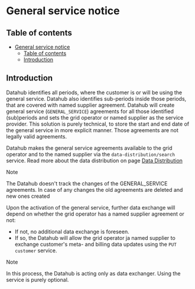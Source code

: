 ﻿# General service notice

## Table of contents

- [General service notice](#general-service-notice)
  - [Table of contents](#table-of-contents)
  - [Introduction](#introduction)

## Introduction

Datahub identifies all periods, where the customer is or will be using the general service. Datahub also identifies sub-periods inside those periods, that are covered with named supplier agreement. 
Datahub will create general service (`GENERAL_SERVICE`) agreements for all those identified (sub)periods and sets the grid operator or named supplier as the service provider. 
This solution is purely technical, to store the start and end date of the general service in more explicit manner. Those agreements are not legally valid agreements.

Datahub makes the general service agreements available to the grid operator and to the named supplier via the `data-distribution/search` service. Read more about the data distribution on page [Data Distribution](30-data-distribution.md)

> [!NOTE]
> The Datahub doesn't track the changes of the GENERAL_SERVICE agreements. In case of any changes the old agreements are deleted and new ones created

Upon the activation of the general service, further data exchange will depend on whether the grid operator has a named supplier agreement or not:

- If not, no additional data exchange is foreseen.
- If so, the Datahub will allow the grid operator ja named supplier to exchange customer's meta- and billing data updates using the `PUT customer` service.

> [!NOTE]
> In this process, the Datahub is acting only as data exchanger. Using the service is purely optional.
